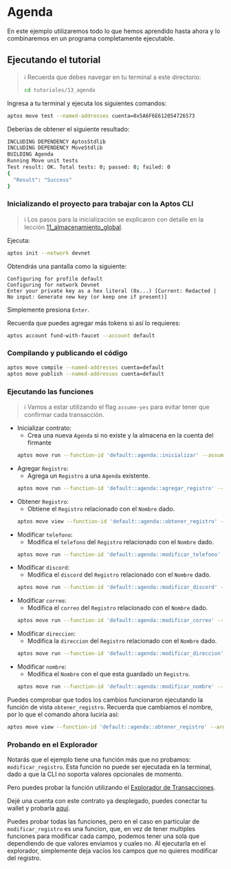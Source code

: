 # Agenda

En este ejemplo utilizaremos todo lo que hemos aprendido hasta ahora y lo combinaremos en un programa completamente ejecutable.

## Ejecutando el tutorial

> :information_source: Recuerda que debes navegar en tu terminal a este directorio:
>```sh
>cd tutoriales/13_agenda
>```

Ingresa a tu terminal y ejecuta los siguientes comandos:

```sh
aptos move test --named-addresses cuenta=0x5A6F6E612054726573
```

Deberías de obtener el siguiente resultado:
```sh
INCLUDING DEPENDENCY AptosStdlib
INCLUDING DEPENDENCY MoveStdlib
BUILDING Agenda
Running Move unit tests
Test result: OK. Total tests: 0; passed: 0; failed: 0
{
  "Result": "Success"
}
```

### Inicializando el proyecto para trabajar con la Aptos CLI

> :information_source: Los pasos para la inicialización se explicaron con detalle en la lección [11_almacenamiento_global](https://github.com/Zona-Tres/aptos-first-steps/tree/master/tutoriales/11_almacenamiento_global).

Ejecuta:

```sh
aptos init --network devnet
```

Obtendrás una pantalla como la siguiente:

```
Configuring for profile default
Configuring for network Devnet
Enter your private key as a hex literal (0x...) [Current: Redacted | No input: Generate new key (or keep one if present)]
```

Simplemente presiona `Enter`.

Recuerda que puedes agregar más tokens si así lo requieres:
```sh
aptos account fund-with-faucet --account default
```

### Compilando y publicando el código

```sh
aptos move compile --named-addresses cuenta=default
aptos move publish --named-addresses cuenta=default
```

### Ejecutando las funciones

> :information_source: Vamos a estar utilizando el flag `assume-yes` para evitar tener que confirmar cada transacción.

* Inicializar contrato:
    * Crea una nueva `Agenda` si no existe y la almacena en la cuenta del firmante
    ```sh
    aptos move run --function-id 'default::agenda::inicializar' --assume-yes
    ```
* Agregar `Registro`:
    * Agrega un `Registro` a una `Agenda` existente.
    ```sh
    aptos move run --function-id 'default::agenda::agregar_registro' --args 'String:Juan' u64:4444444444 'String:juan_ito' 'String:juan_ito@gmail.com' address:0xFE00 --assume-yes
    ```
* Obtener `Registro`:
    * Obtiene el `Registro` relacionado con el `Nombre` dado.
    ```sh
    aptos move view --function-id 'default::agenda::obtener_registro' --args address:default 'String:Juan'
    ```
* Modificar `telefono`:
    * Modifica el `telefono` del `Registro` relacionado con el `Nombre` dado.
    ```sh
    aptos move run --function-id 'default::agenda::modificar_telefono' --args 'String:Juan' u64:4444444445 --assume-yes
    ```
* Modificar `discord`:
    * Modifica el `discord` del `Registro` relacionado con el `Nombre` dado.
    ```sh
    aptos move run --function-id 'default::agenda::modificar_discord' --args 'String:Juan' 'String:juan_john' --assume-yes
    ```
* Modificar `correo`:
    * Modifica el `correo` del `Registro` relacionado con el `Nombre` dado.
    ```sh
    aptos move run --function-id 'default::agenda::modificar_correo' --args 'String:Juan' 'String:juan_john@gmail.com' --assume-yes
    ```
* Modificar `direccion`:
    * Modifica la `direccion` del `Registro` relacionado con el `Nombre` dado.
    ```sh
    aptos move run --function-id 'default::agenda::modificar_direccion' --args 'String:Juan' address:0xBEBE --assume-yes
    ```
* Modificar `nombre`:
    * Modifica el `Nombre` con el que esta guardado un `Registro`.
    ```sh
    aptos move run --function-id 'default::agenda::modificar_nombre' --args 'String:Juan' 'String:John' --assume-yes
    ```

Puedes comprobar que todos los cambios funcionaron ejecutando la función de vista `obtener_registro`. Recuerda que cambiamos el nombre, por lo que el comando ahora luciría así:
```sh
aptos move view --function-id 'default::agenda::obtener_registro' --args address:default 'String:John'
```

### Probando en el Explorador

Notarás que el ejemplo tiene una función más que no probamos: `modificar_registro`. Esta función no puede ser ejecutada en la terminal, dado a que la CLI no soporta valores opcionales de momento.

Pero puedes probar la función utilizando el [Explorador de Transacciones](https://explorer.aptoslabs.com/).

Dejé una cuenta con este contrato ya desplegado, puedes conectar tu wallet y probarla [aquí](https://explorer.aptoslabs.com/account/0x8a5c141aec1a4d3c5ef8b50f5c2c2f777f13c404f51cf3e8ba9ce66a46e9d772/modules/run/agenda/inicializar?network=testnet).

Puedes probar todas las funciones, pero en el caso en particular de `modificar_registro` es una funcion, que, en vez de tener multiples funciones para modificar cada campo, podemos tener una sola que dependiendo de que valores enviamos y cuales no. Al ejecutarla en el explorador, simplemente deja vacíos los campos que no quieres modificar del registro.